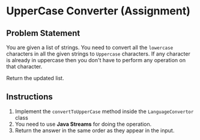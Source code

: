 # UpperCase Converter (Assignment)
## Problem Statement

You are given a list of strings. You need to convert all the `lowercase` characters in all the given strings to 
`Uppercase` characters. If any character is already in uppercase then you don't have to perform any operation on that 
character.

Return the updated list.


## Instructions
1. Implement the `convertToUpperCase` method inside the `LanguageConvertor` class
2. You need to use **Java Streams** for doing the operation.
3. Return the answer in the same order as they appear in the input.
